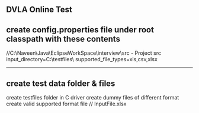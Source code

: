 DVLA Online Test
-------------------------------------------------------------------------------------------------
create config.properties file under root classpath with these contents
-------------------------------------------------------------------------------------------------
//C:\Naveen\Java\EclipseWorkSpace\interview\src - Project src
input_directory=C:\\testfiles\\
supported_file_types=xls,csv,xlsx



-------------------------------------------------------------------------------------------------
create test data folder & files
-------------------------------------------------------------------------------------------------
create  testfiles folder in C driver
create dummy files of different format
create valid supported format file   // InputFile.xlsx

